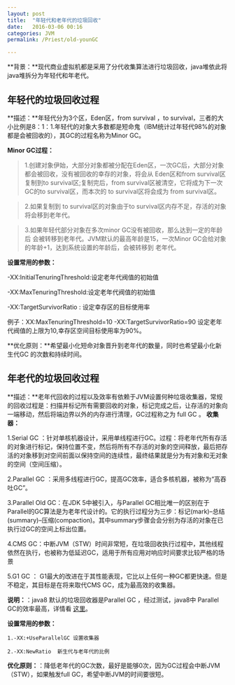 ```yaml
---
layout: post
title:  "年轻代和老年代的垃圾回收"
date:   2016-03-06 00:16
categories: JVM
permalink: /Priest/old-younGC

---
```



**背景：**现代商业虚拟机都是采用了分代收集算法进行垃圾回收，java堆依此将java堆拆分为年轻代和年老代。

<h2>年轻代的垃圾回收过程</h2>

**描述：**年轻代分为3个区，Eden区，from survival ，to survival，三者的大小比例是8：1：1.年轻代的对象大多数都是短命鬼（IBM统计过年轻代98%的对象都是会被回收的），其GC的过程名称为Minor GC。

**Minor GC过程：**

>1.创建对象伊始，大部分对象都被分配在Eden区，一次GC后，大部分对象都会被回收，没有被回收的幸存的对象，将会从 Eden区和from survival区 复制到to survival区;复制完后，from survival区被清空，它将成为下一次GC的to survival区，而本次的 to survival区将会成为 from survival区。

>2.如果复制到 to survival区的对象由于to survival区内存不足，存活的对象将会移到老年代。

>3.如果年轻代部分对象在多次minor GC没有被回收，那么达到一定的年龄后 会被转移到老年代。JVM默认的最高年龄是15，一次Minor GC会给对象的年龄+1，达到系统设置的年龄后，会被转移到 老年代。

**设置常用的参数：** 

-XX:InitialTenuringThreshold:设定老年代阀值的初始值

-XX:MaxTenuringThreshold:设定老年代阀值的初始值

-XX:TargetSurvivorRatio : 设定幸存区的目标使用率

例子：XX:MaxTenuringThreshold=10 -XX:TargetSurvivorRatio=90 设定老年代阀值的上限为10,幸存区空间目标使用率为90%。

**优化原则：**希望最小化短命对象晋升到老年代的数量，同时也希望最小化新生代GC 的次数和持续时间。

<h2>年老代的垃圾回收过程</h2>

**描述：**老年代回收的过程以及效率有依赖于JVM设置何种垃圾收集器，常规的回收过程是：扫描并标记所有需要回收的对象，标记完成之后，让存活的对象向一端移动，然后将端边界以外的内存进行清理，GC过程称之为 full GC 。
**收集器：**

1.Serial GC ：针对单核机器设计，采用单线程进行GC。过程：将老年代所有存活的对象进行标记，保持位置不变，然后将所有不存活的对象的空间释放，最后把存活的对象移到对空间前面以保持空间的连续性，最终结果就是分为有对象和无对象的空间（空间压缩）。

2.Parallel GC ：采用多线程进行GC，提高GC效率，适合多核机器，被称为“高吞吐GC”。

3.Parallel Old GC：在JDK 5中被引入，与Parallel GC相比唯一的区别在于Parallel的GC算法是为老年代设计的。它的执行过程分为三步：标记(mark)–总结(summary)–压缩(compaction)。其中summary步骤会会分别为存活的对象在已执行过GC的空间上标出位置。

4.CMS GC：中断JVM（STW）时间非常短，在垃圾回收执行过程中，其他线程依然在执行，也被称为低延迟GC，适用于所有应用对响应时间要求比较严格的场景

5.G1 GC ： G1最大的改进在于其性能表现，它比以上任何一种GC都更快速。但是不稳定，其目标是在将来取代CMS GC，成为最高效的收集器。

**说明：**：java8 默认的垃圾回收器是Parallel GC ，经过测试，java8中 Parallel GC的效率最高，详情看 [这里](http://www.importnew.com/16533.html)。

**设置常用的参数：**
	
	1.-XX:+UseParallelGC 设置收集器
	
	2.-XX:NewRatio	新生代与老年代的比例


**优化原则：**：降低老年代的GC次数，最好是能够0次，因为GC过程会中断JVM （STW），如果触发full GC，希望中断JVM的时间要很短。
